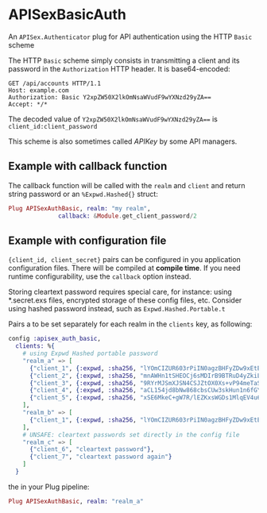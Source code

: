 # APISexBasicAuth

An `APISex.Authenticator` plug for API authentication using the HTTP `Basic` scheme

The HTTP `Basic` scheme simply consists in transmitting a client and its password
in the `Authorization` HTTP header. It is base64-encoded:
```http
GET /api/accounts HTTP/1.1
Host: example.com
Authorization: Basic Y2xpZW50X2lkOmNsaWVudF9wYXNzd29yZA==
Accept: */*
```
The decoded value of `Y2xpZW50X2lkOmNsaWVudF9wYXNzd29yZA==` is `client_id:client_password`

This scheme is also sometimes called *APIKey* by some API managers.

## Example with callback function

The callback function will be called with the `realm` and `client` and return string password or an `%Expwd.Hashed{}` struct:

```elixir
Plug APISexAuthBasic, realm: "my realm",
		      callback: &Module.get_client_password/2
```


## Example with configuration file

`{client_id, client_secret}` pairs can be configured in you application configuration files.
There will be compiled at **compile time**. If you need runtime configurability,
use the `callback` option instead.

Storing cleartext password requires special care, for instance: using \*.secret.exs files,
encrypted storage of these config files, etc. Consider using hashed password instead, such
as `Expwd.Hashed.Portable.t`

Pairs a to be set separately for each realm in the `clients` key, as following:
``` elixir
config :apisex_auth_basic,
  clients: %{
    # using Expwd Hashed portable password
    "realm_a" => [
      {"client_1", {:expwd, :sha256, "lYOmCIZUR603rPiIN0agzBHFyZDw9xEtETfbe6Q1ubU"}},
      {"client_2", {:expwd, :sha256, "mnAWHn1tSHEOCj6sMDIrB9BTRuD4yZkiLbjx9x2i3ug"}},
      {"client_3", {:expwd, :sha256, "9RYrMJSmXJSN4CSJZtOX0Xs+vP94meTaSzGc+oFcwqM"}},
      {"client_4", {:expwd, :sha256, "aCL154jd8bNw868cbsCUw3skHun1n6fGYhBiITSmREw"}},
      {"client_5", {:expwd, :sha256, "xSE6MkeC+gW7R/lEZKxsWGDs1MlqEV4u693fCBNlV4g"}}
    ],
    "realm_b" => [
      {"client_1", {:expwd, :sha256, "lYOmCIZUR603rPiIN0agzBHFyZDw9xEtETfbe6Q1ubU"}}
    ],
    # UNSAFE: cleartext passwords set directly in the config file
    "realm_c" => [
      {"client_6", "cleartext password"},
      {"client_7", "cleartext password again"}
    ]
  }
```

the in your Plug pipeline:

```elixir
Plug APISexAuthBasic, realm: "realm_a"
```

